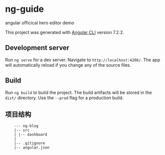 # ng-guide

angular officical hero editor demo

This project was generated with [Angular CLI](https://github.com/angular/angular-cli) version 7.2.2.

## Development server

Run `ng serve` for a dev server. Navigate to `http://localhost:4200/`. The app will automatically reload if you change any of the source files.

## Build

Run `ng build` to build the project. The build artifacts will be stored in the `dist/` directory. Use the `--prod` flag for a production build.

## 项目结构

```
    --- ng-blog  
    |-- src  
    | |-- dashboard  
    |  
    |-- .gitignore  
    |-- angular.json  
```